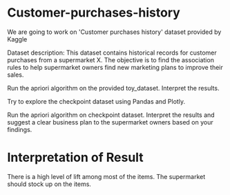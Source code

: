 # Customer-purchases-history

We are going to work on 'Customer purchases history' dataset provided by Kaggle

Dataset description: This dataset contains historical records for customer purchases from a supermarket X. The objective is to find the association rules to help supermarket owners find new marketing plans to improve their sales.

Run the apriori algorithm on the provided toy_dataset. Interpret the results.

Try to explore the checkpoint dataset using Pandas and Plotly.

Run the apriori algorithm on checkpoint dataset. Interpret the results and suggest a clear business plan to the supermarket owners based on your findings.


# Interpretation of Result

There is a high level of lift among most of the items. The supermarket should stock up on the items.

